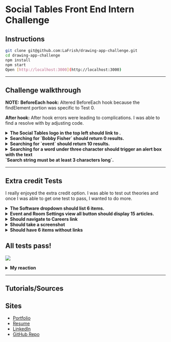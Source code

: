 # Social Tables Front End Intern Challenge

## Instructions

```bash
git clone git@github.com:LaFrish/drawing-app-challenge.git
cd drawing-app-challenge
npm install
npm start
Open [http://localhost:3000](http://localhost:3000)
```
---

## Challenge walkthrough

**NOTE:**
<strong> BeforeEach hook:</strong>
Altered BeforeEach hook because the findElement portion was specific to Test 0.

<strong> After hook:</strong>
After hook errors were leading to complications. I was able to find a resolve with by adjusting code.

<details>
<summary><strong> The Social Tables logo in the top left should link to <https://www.socialtables.com/>.</strong></summary>

  > This was a tricky test in the beginning. I first was concerned because the actual site that the logo was linked to on the help page was <http://socialtables.digihey.com/> but I did testing with both links and <http://socialtables.com/> . After searching, I found this [StackOverFlow question](http://stackoverflow.com/questions/32529095/how-can-i-get-the-locator-value-from-a-webelement) the most helpful for myself.

</details>


<details>
<summary><strong> Searching for `Bobby Fisher` should return 0 results.</strong></summary>

  > I originally was using one method for all the search tests but wanted to see the other methods for running this test. The method I chose for this test was based off the code from Selenium WebDriverJs's Wiki Homepage. I also wanted to incorporate the catching the error and done like as seen in Test 0, however, I wasn't able. I was able to alter the code to fit in my solution


  ```js
  driver.get('http://www.google.com/ncr');
  driver.findElement(By.name('q')).sendKeys('webdriver');
  driver.findElement(By.name('btnG')).click();
  driver.wait(until.titleIs('webdriver - Google Search'), 1000);
  driver.quit();
```

</details>


<details>
<summary><strong> Searching for `event` should return 10 results.</strong></summary>

  > For this search method, I used a getting the value of the search of events.

</details>


<details>
<summary><strong> Searching for a word under three character should trigger an alert box with the text </br> `Search string must be at least 3 characters long`.</strong></summary>

  > This test is the original code that I was using for all the search tests. I found this method in StackOverFlow while learning how to enter text and clicking the submit button. I enjoyed this most because this was more of a unique way to test search.



</details>

---
## Extra credit Tests

I really enjoyed the extra credit option. I was able to test out theories and once I was able to get one test to pass, I wanted to do more.

<details>
<summary><strong> The Software dropdown should list 6 items.</strong></summary>

  > The first test went from simply selecting the a dropdown and then making the it's menu items visible. However, I extended the test to checking that all 6 items are listing to get more bang for the buck.  


</details>


<details>
<summary><strong> Event and Room Settings view all button should display 15 articles.</strong></summary>

  > My second test was simply to check that the view all button worked. But as you can see, that also evolved to test that all 15 articles are displayed. This test was pending for the majority of time and I thought I would have to delete it. However, with a little elbow grease it finally passed. I chose to find the element by xpath because it was more direct and to get experience with it.

</details>


<details>
<summary><strong> Should navigate to Careers link </strong></summary>

  > This test was similar to the dropdown test done previously, however this time I am checking on one menu item on the dropdown list.

</details>


<details>
<summary><strong> Should take a screenshot</strong></summary>

  > ![](./screenshotExample.png) So far this is my favorite test. I wasn't sure I could even get it to work! I tried several different methods but in the end I was able to succeed with the help of a [YouTube video tutorial](https://youtu.be/9zecmBx1--0) and [Browserstack](https://www.browserstack.com/automate/node#enhancements-screenshots) .

</details>


<details>
<summary><strong> Should have 6 items without links</strong></summary>

  > When going through the site, I noticed some links that were incomplete. The following have a link to 'http://help.socialtables/#':
  * Request a demo (Section id #Communication. Note the class name for this section contains a typo "containter-fluid")
  * Twitter #1 (Footer, Social)
  * Facebook (Footer, Social)
  * Twitter #2 (Footer, Social)
  * LinkedIn (Footer, Social)
  * ST Community (Footer, Navbar)

</details>

## All tests pass!
![](./passing.png)

<details>
<summary><strong>My reaction</strong></summary>

  >     ![](./happyDance.gif)

</details>

---


## Tutorials/Sources



## Sites

* [Portfolio](http://lafrish.github.io/)
* [Resume](https://drive.google.com/open?id=0B9BDSYdQ3pr8eGxDbzB5SVVKLUdyWWJONHJpTGFBYkpGdFR3)
* [LinkedIn](https://www.linkedin.com/in/farishtahaider)
* [GitHub Repo](https://github.com/LaFrish)
